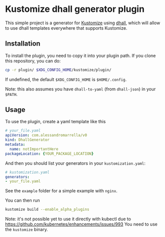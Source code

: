 # Kustomize dhall generator plugin

This simple project is a generator for [Kustomize](https://www.kustomize.io) using [dhall](https://dhall-lang.org), which will allow to use dhall templates everywhere that supports Kustomize.

## Installation
To install the plugin, you need to copy it into your plugin path.
If you clone this repository, you can do:
```sh
cp -r plugin/ $XDG_CONFIG_HOME/kustomize/plugin/
```

If undefined, the default `$XDG_CONFIG_HOME` is `$HOME/.config`.

Note: this also assumes you have `dhall-to-yaml` (from `dhall-json`) in your `$PATH`.

## Usage
To use the plugin, create a yaml template like this
```yaml
# your_file.yaml
apiVersion: com.alessandromarrella/v0
kind: DhallGenerator
metadata:
  name: notImportantHere
packageLocation: {YOUR_PACKAGE_LOCATION}
```

And then you should list your generators in your `kustomization.yaml`:
```yaml
# kustomization.yaml
generators:
- your_file.yaml
```

See the `example` folder for a simple example with `nginx`.

You can then run 
```sh
kustomize build --enable_alpha_plugins
```

Note: it's not possible yet to use it directly with kubectl due to https://github.com/kubernetes/enhancements/issues/993
You need to use the `kustomize` binary.
